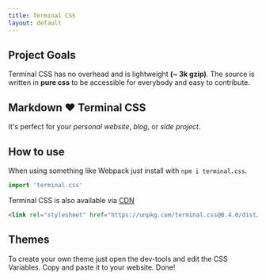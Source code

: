 ```yaml
---
title: Terminal CSS
layout: default
---
```


## Project Goals

Terminal CSS has no overhead and is lightweight **(~ 3k gzip)**. 
The source is written in **pure css** to be accessible for everybody and easy to contribute.

## Markdown ❤️ Terminal CSS 

It's perfect for your *personal website*, *blog*, or *side project*.

## How to use

When using something like Webpack just install with `npm i terminal.css`.

```js
import 'terminal.css'
```

Terminal CSS is also available via [CDN](https://unpkg.com/terminal.css@0.4.0/dist/terminal.min.css)

```html
<link rel="stylesheet" href="https://unpkg.com/terminal.css@0.4.0/dist/terminal.min.css" />
```

## Themes

To create your own theme just open the dev-tools and edit the CSS Variables. Copy and paste it to your website. Done!